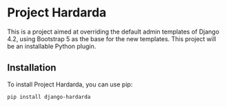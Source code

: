 # Project Hardarda

This is a project aimed at overriding the default admin templates of Django 4.2, using Bootstrap 5 as the base for the new templates. This project will be an installable Python plugin.

## Installation

To install Project Hardarda, you can use pip:

```bash
pip install django-hardarda
